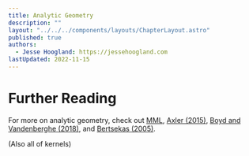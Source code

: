 ```yaml
---
title: Analytic Geometry
description: ""
layout: "../../../components/layouts/ChapterLayout.astro"
published: true
authors: 
  - Jesse Hoogland: https://jessehoogland.com
lastUpdated: 2022-11-15
---
```


# Further Reading

For more on analytic geometry, check out [MML](https://mml-book.github.io/), [Axler (2015)](https://link.springer.com/book/10.1007/978-3-319-11080-6), [Boyd and Vandenberghe (2018)](https://stanford.edu/~boyd/vmls/vmls.pdf), and [Bertsekas (2005)](https://www.mitpressjournals.org/doi/book/10.7551/mitpress/9780262033848.001.0001).

(Also all of kernels)